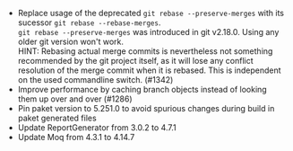 * Replace usage of the deprecated `git rebase --preserve-merges` with its sucessor `git rebase --rebase-merges`.  
  `git rebase --preserve-merges` was introduced in git v2.18.0. Using any older git version won't work.  
  HINT: Rebasing actual merge commits is nevertheless not something recommended by the git project itself,
  as it will lose any conflict resolution of the merge commit when it is rebased. 
  This is independent on the used commandline switch. (#1342)
* Improve performance by caching branch objects instead of looking them up over and over (#1286)
* Pin paket version to 5.251.0 to avoid spurious changes during build in paket generated files
* Update ReportGenerator from 3.0.2 to 4.7.1
* Update Moq from 4.3.1 to 4.14.7
